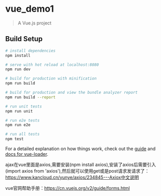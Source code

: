# vue_demo1

> A Vue.js project

## Build Setup

``` bash
# install dependencies
npm install

# serve with hot reload at localhost:8080
npm run dev

# build for production with minification
npm run build

# build for production and view the bundle analyzer report
npm run build --report

# run unit tests
npm run unit

# run e2e tests
npm run e2e

# run all tests
npm test
```

For a detailed explanation on how things work, check out the [guide](http://vuejs-templates.github.io/webpack/) and [docs for vue-loader](http://vuejs.github.io/vue-loader).

ajax在vue里面是axios,需要安装(npm install axios),安装了axios后需要引入(import axios from 'axios'),然后就可以使用get或是post请求发请求了：https://www.kancloud.cn/yunye/axios/234845---Axiox中文说明

vue官网帮助手册：https://cn.vuejs.org/v2/guide/forms.html
